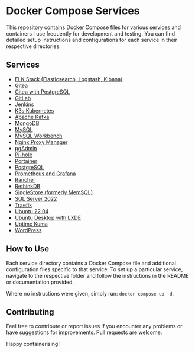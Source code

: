 # Docker Compose Services

This repository contains Docker Compose files for various services and containers I use frequently for development and testing. You can find detailed setup instructions and configurations for each service in their respective directories.

## Services

- [ELK Stack (Elasticsearch, Logstash, Kibana)](elk)
- [Gitea](gitea)
- [Gitea with PostgreSQL](gitea-postgres)
- [GitLab](gitlab)
- [Jenkins](jenkins)
- [K3s Kubernetes](k3s)
- [Apache Kafka](kafka)
- [MongoDB](mongo)
- [MySQL](mysql)
- [MySQL Workbench](mysql-workbench)
- [Nginx Proxy Manager](nginx-proxy-manager)
- [pgAdmin](pgadmin)
- [Pi-hole](pi-hole)
- [Portainer](portainer)
- [PostgreSQL](postgres)
- [Prometheus and Grafana](prometheus-grafana)
- [Rancher](rancher)
- [RethinkDB](rethinkdb)
- [SingleStore (formerly MemSQL)](singlestore)
- [SQL Server 2022](sql-server-2022)
- [Traefik](traefik)
- [Ubuntu 22.04](ubuntu-22)
- [Ubuntu Desktop with LXDE](ubuntu-desktop-lxde)
- [Uptime Kuma](uptime-kuma)
- [WordPress](wordpress)

## How to Use

Each service directory contains a Docker Compose file and additional configuration files specific to that service. To set up a particular service, navigate to the respective folder and follow the instructions in the README or documentation provided. 

Where no instructions were given, simply run: `docker compose up -d`.

## Contributing

Feel free to contribute or report issues if you encounter any problems or have suggestions for improvements. Pull requests are welcome.

Happy containerising!

